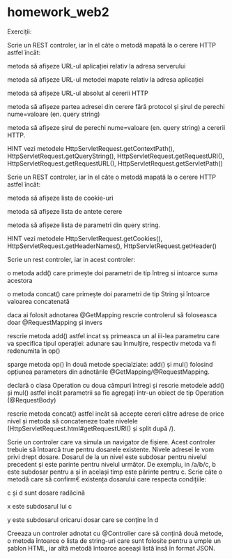 # homework_web2
Exerciții:

Scrie un REST controler, iar în el câte o metodă mapată la o cerere HTTP astfel încât:

metoda să afișeze URL-ul aplicației relativ la adresa serverului

metoda să afișeze URL-ul metodei mapate relativ la adresa aplicației

metoda să afișeze URL-ul absolut al cererii HTTP

metoda să afișeze partea adresei din cerere fără protocol și șirul de perechi nume=valoare (en. query string)

metoda să afișeze șirul de perechi nume=valoare (en. query string) a cererii HTTP.

HINT
vezi metodele HttpServletRequest.getContextPath(), HttpServletRequest.getQueryString(), HttpServletRequest.getRequestURI(), HttpServletRequest.getRequestURL(), HttpServletRequest.getServletPath()

Scrie un REST controler, iar în el câte o metodă mapată la o cerere HTTP astfel încât:

metoda să afișeze lista de cookie-uri

metoda să afișeze lista de antete cerere

metoda să afișeze lista de parametri din query string.

HINT
vezi metodele HttpServletRequest.getCookies(), HttpServletRequest.getHeaderNames(), HttpServletRequest.getHeader()

Scrie un rest controler, iar in acest controler:

o metoda add() care primește doi parametri de tip întreg si intoarce suma acestora

o metoda concat() care primește doi parametri de tip String și întoarce valoarea concatenată

daca ai folosit adnotarea @GetMapping rescrie controlerul să foloseasca doar @RequestMapping și invers

rescrie metoda add() astfel incat sș primeasca un al iii-lea parametru care va specifica tipul operației: adunare sau înmulțire, respectiv metoda va fi redenumita în op()

sparge metoda op() în două metode specialziate: add() și mul() folosind opțiunea parameters din adnotările @GetMapping/@RequestMapping.

declară o clasa Operation cu doua câmpuri întregi și rescrie metodele add() și mul() astfel incât parametrii sa fie agregați într-un obiect de tip Operation (@RequestBody)

rescrie metoda concat() astfel incât să accepte cereri către adrese de orice nivel și metoda să concateneze toate nivelele (HttpServletRequest.html#getRequestURI() și split după /).

Scrie un controler care va simula un navigator de fișiere. Acest controler trebuie să întoarcă true pentru dosarele existente. Nivele adresei le vom privi drept dosare. Dosarul de la un nivel este subdosar pentru nivelul precedent și este parinte pentru nivelul următor. De exemplu, in /a/b/c, b este subdosar pentru a și în același timp este părinte pentru c. Scrie câte o metodă care să confirm€ existența dosarului care respecta condițiile:

c și d sunt dosare radăcină

x este subdosarul lui c

y este subdosarul oricarui dosar care se conține în d

Creeaza un controler adnotat cu @Controller care să conțină două metode, o metoda întoarce o lista de string-uri care sunt folosite pentru a umple un șablon HTML, iar altă metodă întoarce aceeași listă însă în format JSON.
